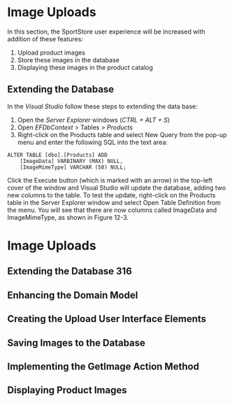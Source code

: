 # Image Uploads
In this section, the SportStore user experience will be increased with addition of these features:
1. Upload product images
2. Store these images in the database
3. Displaying these images in the product catalog

## Extending the Database
In the *Visual Studio* follow these steps to extending the data base:
1. Open the *Server Explorer* windows (*CTRL + ALT + S*)
2. Open *EFDbContext* > Tables > *Products*
3. Right-click on the Products table and select New Query from the pop-up menu and enter the following SQL into the text area:
```
ALTER TABLE [dbo].[Products] ADD 
    [ImageData] VARBINARY (MAX) NULL,
    [ImageMimeType] VARCHAR (50) NULL;
```

Click the Execute button (which is marked with an arrow) in the top-left cover of the window and Visual Studio will update the database, adding two new columns to the table. To test the update, right-click on the Products table in the Server Explorer window and select Open Table Definition from the menu. You will see that there are now columns called ImageData and ImageMimeType, as shown in Figure 12-3.

# Image Uploads 
## Extending the Database 316

## Enhancing the Domain Model 
## Creating the Upload User Interface Elements
## Saving Images to the Database
## Implementing the GetImage Action Method
## Displaying Product Images